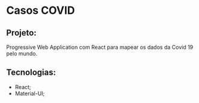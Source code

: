 # Casos COVID

## Projeto:

Progressive Web Application com React para mapear os dados da Covid 19 pelo mundo.


## Tecnologias:

* React;
* Material-UI;
